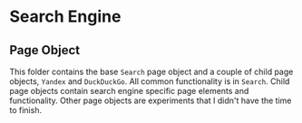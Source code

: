 # Search Engine

## Page Object

This folder contains the base `Search` page object and a couple of child page objects, `Yandex` and `DuckDuckGo`. All common functionality is in `Search`. Child page objects contain search engine specific page elements and functionality. Other page objects are experiments that I didn't have the time to finish.
